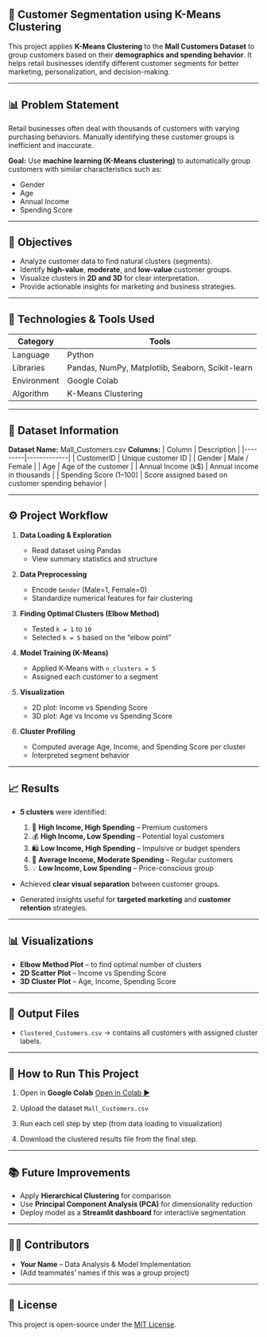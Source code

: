 
## 🧩 Customer Segmentation using K-Means Clustering

This project applies **K-Means Clustering** to the **Mall Customers Dataset** to group customers based on their **demographics and spending behavior**.
It helps retail businesses identify different customer segments for better marketing, personalization, and decision-making.

---

## 📊 Problem Statement

Retail businesses often deal with thousands of customers with varying purchasing behaviors.
Manually identifying these customer groups is inefficient and inaccurate.

**Goal:**
Use **machine learning (K-Means clustering)** to automatically group customers with similar characteristics such as:
- Gender
- Age
- Annual Income
- Spending Score

---

## 🎯 Objectives

- Analyze customer data to find natural clusters (segments).
- Identify **high-value**, **moderate**, and **low-value** customer groups.
- Visualize clusters in **2D and 3D** for clear interpretation.
- Provide actionable insights for marketing and business strategies.

---

## 🧰 Technologies & Tools Used

| Category | Tools |
|-----------|-------|
| Language | Python |
| Libraries | Pandas, NumPy, Matplotlib, Seaborn, Scikit-learn |
| Environment | Google Colab |
| Algorithm | K-Means Clustering |

---

## 🧩 Dataset Information

**Dataset Name:** Mall_Customers.csv
**Columns:**
| Column | Description |
|---------|-------------|
| CustomerID | Unique customer ID |
| Gender | Male / Female |
| Age | Age of the customer |
| Annual Income (k$) | Annual income in thousands |
| Spending Score (1–100) | Score assigned based on customer spending behavior |

---

## ⚙️ Project Workflow

1. **Data Loading & Exploration**
   - Read dataset using Pandas
   - View summary statistics and structure

2. **Data Preprocessing**
   - Encode `Gender` (Male=1, Female=0)
   - Standardize numerical features for fair clustering

3. **Finding Optimal Clusters (Elbow Method)**
   - Tested `k = 1` to `10`
   - Selected `k = 5` based on the “elbow point”

4. **Model Training (K-Means)**
   - Applied K-Means with `n_clusters = 5`
   - Assigned each customer to a segment

5. **Visualization**
   - 2D plot: Income vs Spending Score
   - 3D plot: Age vs Income vs Spending Score

6. **Cluster Profiling**
   - Computed average Age, Income, and Spending Score per cluster
   - Interpreted segment behavior

---

## 📈 Results

- **5 clusters** were identified:
  1. 💸 **High Income, High Spending** – Premium customers
  2. 💰 **High Income, Low Spending** – Potential loyal customers
  3. 🛍️ **Low Income, High Spending** – Impulsive or budget spenders
  4. 👥 **Average Income, Moderate Spending** – Regular customers
  5. 💡 **Low Income, Low Spending** – Price-conscious group

- Achieved **clear visual separation** between customer groups.
- Generated insights useful for **targeted marketing** and **customer retention** strategies.

---

## 📊 Visualizations

- **Elbow Method Plot** – to find optimal number of clusters
- **2D Scatter Plot** – Income vs Spending Score
- **3D Cluster Plot** – Age, Income, Spending Score

---

## 💾 Output Files

- `Clustered_Customers.csv` → contains all customers with assigned cluster labels.

---

## 🚀 How to Run This Project

1. Open in **Google Colab**
   [Open in Colab ▶️](https://colab.research.google.com/github/yourusername/customer-segmentation-kmeans/blob/main/Customer_Segmentation_KMeans.ipynb)

2. Upload the dataset `Mall_Customers.csv`

3. Run each cell step by step (from data loading to visualization)

4. Download the clustered results file from the final step.

---

## 📚 Future Improvements

- Apply **Hierarchical Clustering** for comparison
- Use **Principal Component Analysis (PCA)** for dimensionality reduction
- Deploy model as a **Streamlit dashboard** for interactive segmentation

---

## 👩‍💻 Contributors

- **Your Name** – Data Analysis & Model Implementation
- (Add teammates’ names if this was a group project)

---

## 📄 License

This project is open-source under the [MIT License](LICENSE).
